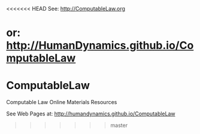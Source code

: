 <<<<<<< HEAD
See: http://ComputableLaw.org

or: http://HumanDynamics.github.io/ComputableLaw
=======
# ComputableLaw
Computable Law Online Materials Resources

See Web Pages at: http://humandynamics.github.io/ComputableLaw
>>>>>>> master
